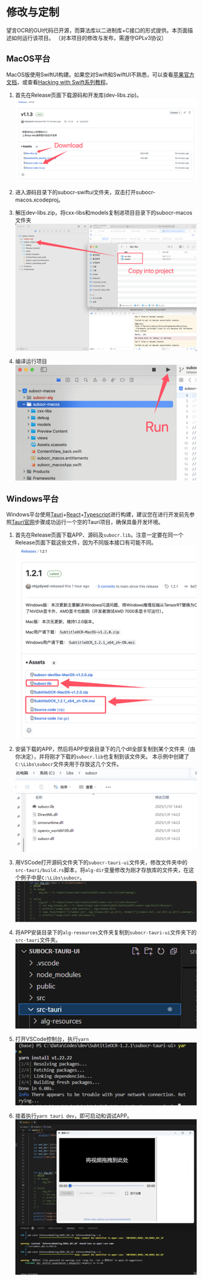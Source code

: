 # 修改与定制
望言OCR的GUI代码已开源，而算法库以二进制库+C接口的形式提供。本页面描述如何运行该项目。
（对本项目的修改与发布，需遵守GPLv3协议）

## MacOS平台
MacOS版使用SwiftUI构建。如果您对Swift和SwiftUI不熟悉，可以查看[苹果官方文档](https://developer.apple.com/xcode/swiftui/)，或查看[Hacking with Swift系列教程](https://www.hackingwithswift.com/100/swiftui)。

1. 首先在Release页面下载源码和开发库(dev-libs.zip)。
![alt text](docs/custom_download.png)

2. 进入源码目录下的subocr-swiftui文件夹，双击打开subocr-macos.xcodeproj。

3. 解压dev-libs.zip，将cxx-libs和models复制进项目目录下的subocr-macos文件夹
![alt text](docs/custom_copy.png)

4. 编译运行项目
![alt text](docs/custom_run.png)


## Windows平台
Windows平台使用[Tauri](https://github.com/tauri-apps/tauri)+[React](https://github.com/facebook/react)+[Typescript](https://github.com/microsoft/TypeScript)进行构建，建议您在进行开发前先参照[Tauri官网](https://github.com/tauri-apps/tauri)步骤成功运行一个空的Tauri项目，确保具备开发环境。

1. 首先在Release页面下载APP、源码及`subocr.lib`。注意一定要在同一个Release页面下载这些文件，因为不同版本接口有可能不同。
![alt text](docs/custom_win_download.png)

2. 安装下载的APP，然后将APP安装目录下的几个dll全部复制到某个文件夹（由你决定），并将刚才下载的`subocr.lib`也复制到该文件夹。
本示例中创建了`C:\Libs\subocr`文件夹用于存放这几个文件。
![alt text](docs/custom_win_libs.png)

3. 用VSCode打开源码文件夹下的`subocr-tauri-ui`文件夹，修改文件夹中的`src-tauri/build.rs`脚本，将`alg-dir`变量修改为刚才存放库的文件夹，在这个例子中是`C:\Libs\subocr`。
![alt text](docs/custom_win_build_rs.png)

4. 将APP安装目录下的`alg-resources`文件夹复制到`subocr-tauri-ui`文件夹下的`src-tauri`文件夹。
![alt text](docs/custom_win_alg_resources.png)

5. 打开VSCode控制台，执行`yarn`
![alt text](docs/custom_win_yarn.png)

6. 接着执行`yarn tauri dev`，即可启动和调试APP。
![alt text](docs/custom_win_launch.png)



